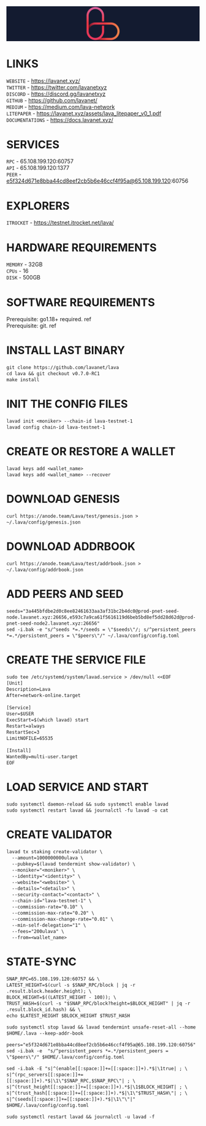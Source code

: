 <img src="https://github.com/romanr95/GUIDS/blob/main/LAVA/LOGO_LAVA.png" width="1050" alt="" />

# LINKS
```WEBSITE``` - https://lavanet.xyz/ <br>
```TWITTER``` - https://twitter.com/lavanetxyz <br>
```DISCORD``` - https://discord.gg/lavanetxyz <br>
```GITHUB``` - https://github.com/lavanet/ <br>
```MEDIUM``` - https://medium.com/lava-network <br>
```LITEPAPER``` - https://lavanet.xyz/assets/lava_litepaper_v0_1.pdf <br>
```DOCUMENTATIONS``` - https://docs.lavanet.xyz/
# SERVICES
```RPC``` - 65.108.199.120:60757 <br>
```API``` - 65.108.199.120:1377 <br>
```PEER``` - e5f324d671e8bba44cd8eef2cb5b6e46ccf4f95a@65.108.199.120:60756 
# EXPLORERS
```ITROCKET``` - https://testnet.itrocket.net/lava/ 
# HARDWARE REQUIREMENTS
```MEMORY``` - 32GB <br>
```CPUs``` - 16 <br>
```DISK``` - 500GB
# SOFTWARE REQUIREMENTS
Prerequisite: go1.18+ required. ref <br>
Prerequisite: git. ref
# INSTALL LAST BINARY
```
git clone https://github.com/lavanet/lava
cd lava && git checkout v0.7.0-RC1
make install
```
# INIT THE CONFIG FILES
```
lavad init <moniker> --chain-id lava-testnet-1
lavad config chain-id lava-testnet-1
```
# CREATE OR RESTORE A WALLET
```
lavad keys add <wallet_name>
lavad keys add <wallet_name> --recover
```
# DOWNLOAD GENESIS
```
curl https://anode.team/Lava/test/genesis.json > ~/.lava/config/genesis.json
```
# DOWNLOAD ADDRBOOK
```
curl https://anode.team/Lava/test/addrbook.json > ~/.lava/config/addrbook.json
```
# ADD PEERS AND SEED
```
seeds="3a445bfdbe2d0c8ee82461633aa3af31bc2b4dc0@prod-pnet-seed-node.lavanet.xyz:26656,e593c7a9ca61f5616119d6beb5bd8ef5dd28d62d@prod-pnet-seed-node2.lavanet.xyz:26656"
sed -i.bak -e "s/^seeds *=.*/seeds = \"$seeds\"/; s/^persistent_peers *=.*/persistent_peers = \"$peers\"/" ~/.lava/config/config.toml
```
# CREATE THE SERVICE FILE
```
sudo tee /etc/systemd/system/lavad.service > /dev/null <<EOF
[Unit]
Description=Lava
After=network-online.target

[Service]
User=$USER
ExecStart=$(which lavad) start
Restart=always
RestartSec=3
LimitNOFILE=65535

[Install]
WantedBy=multi-user.target
EOF
```
# LOAD SERVICE AND START
```
sudo systemctl daemon-reload && sudo systemctl enable lavad
sudo systemctl restart lavad && journalctl -fu lavad -o cat
```
# CREATE VALIDATOR
```
lavad tx staking create-validator \
  --amount=1000000000ulava \
  --pubkey=$(lavad tendermint show-validator) \
  --moniker="<moniker>" \
  --identity="<identity>" \
  --website="<website>" \
  --details="<details>" \
  --security-contact="<contact>" \
  --chain-id="lava-testnet-1" \
  --commission-rate="0.10" \
  --commission-max-rate="0.20" \
  --commission-max-change-rate="0.01" \
  --min-self-delegation="1" \
  --fees="200ulava" \
  --from=<wallet_name>
```
# STATE-SYNC
```
SNAP_RPC=65.108.199.120:60757 && \
LATEST_HEIGHT=$(curl -s $SNAP_RPC/block | jq -r .result.block.header.height); \
BLOCK_HEIGHT=$((LATEST_HEIGHT - 100)); \
TRUST_HASH=$(curl -s "$SNAP_RPC/block?height=$BLOCK_HEIGHT" | jq -r .result.block_id.hash) && \
echo $LATEST_HEIGHT $BLOCK_HEIGHT $TRUST_HASH
```
```
sudo systemctl stop lavad && lavad tendermint unsafe-reset-all --home $HOME/.lava --keep-addr-book
```
```
peers="e5f324d671e8bba44cd8eef2cb5b6e46ccf4f95a@65.108.199.120:60756"
sed -i.bak -e  "s/^persistent_peers *=.*/persistent_peers = \"$peers\"/" $HOME/.lava/config/config.toml
```
```
sed -i.bak -E "s|^(enable[[:space:]]+=[[:space:]]+).*$|\1true| ; \
s|^(rpc_servers[[:space:]]+=[[:space:]]+).*$|\1\"$SNAP_RPC,$SNAP_RPC\"| ; \
s|^(trust_height[[:space:]]+=[[:space:]]+).*$|\1$BLOCK_HEIGHT| ; \
s|^(trust_hash[[:space:]]+=[[:space:]]+).*$|\1\"$TRUST_HASH\"| ; \
s|^(seeds[[:space:]]+=[[:space:]]+).*$|\1\"\"|" $HOME/.lava/config/config.toml
```
```
sudo systemctl restart lavad && journalctl -u lavad -f
```
